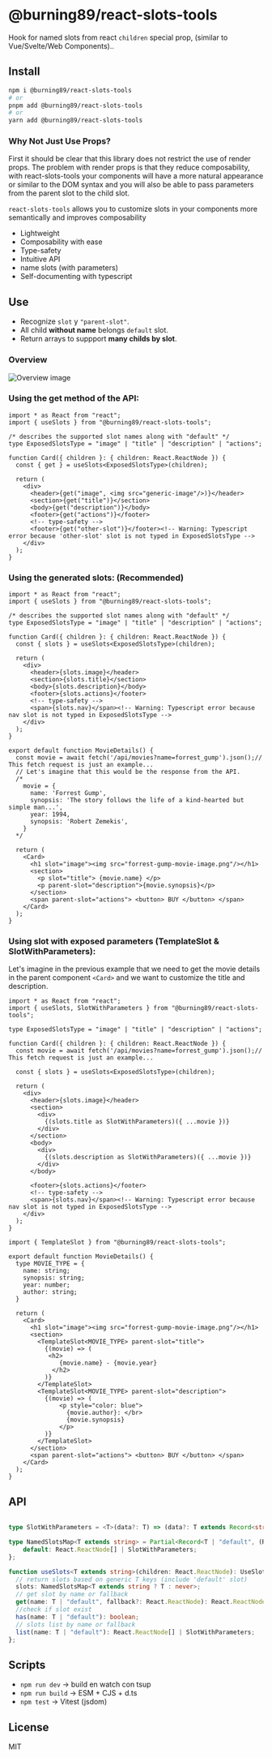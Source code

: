 # @burning89/react-slots-tools

Hook for named slots from react `children` special prop, (similar to Vue/Svelte/Web Components)..

## Install

```bash
npm i @burning89/react-slots-tools
# or
pnpm add @burning89/react-slots-tools
# or
yarn add @burning89/react-slots-tools
```

### Why Not Just Use Props?

First it should be clear that this library does not restrict the use of render props. The problem with render
props is that they reduce composability, with react-slots-tools your components will have a more natural appearance
or similar to the DOM syntax and you will also be able to pass parameters from the parent slot to the child slot.

`react-slots-tools` allows you to customize slots in your components more semantically and improves composability

- Lightweight
- Composability with ease
- Type-safety
- Intuitive API
- name slots (with parameters)
- Self-documenting with typescript

## Use

- Recognize `slot` y `"parent-slot"`.
- All child **without name** belongs `default` slot.
- Return arrays to suppport **many childs by slot**.

### Overview

![Overview image](.github/overview.png)

### Using the get method of the API:

```tsx
import * as React from "react";
import { useSlots } from "@burning89/react-slots-tools";

/* describes the supported slot names along with "default" */
type ExposedSlotsType = "image" | "title" | "description" | "actions";

function Card({ children }: { children: React.ReactNode }) {
  const { get } = useSlots<ExposedSlotsType>(children);

  return (
    <div>
      <header>{get("image", <img src="generic-image"/>)}</header>
      <section>{get("title")}</section>
      <body>{get("description")}</body>
      <footer>{get("actions")}</footer>
      <!-- type-safety -->
      <footer>{get("other-slot")}</footer><!-- Warning: Typescript error because 'other-slot' slot is not typed in ExposedSlotsType -->
    </div>
  );
}
```

### Using the generated slots: (Recommended)

```tsx
import * as React from "react";
import { useSlots } from "@burning89/react-slots-tools";

/* describes the supported slot names along with "default" */
type ExposedSlotsType = "image" | "title" | "description" | "actions";

function Card({ children }: { children: React.ReactNode }) {
  const { slots } = useSlots<ExposedSlotsType>(children);

  return (
    <div>
      <header>{slots.image}</header>
      <section>{slots.title}</section>
      <body>{slots.description}</body>
      <footer>{slots.actions}</footer>
      <!-- type-safety -->
      <span>{slots.nav}</span><!-- Warning: Typescript error because nav slot is not typed in ExposedSlotsType -->
    </div>
  );
}

export default function MovieDetails() {
  const movie = await fetch('/api/movies?name=forrest_gump').json();// This fetch request is just an example...
  // Let's imagine that this would be the response from the API.
  /*
    movie = {
      name: 'Forrest Gump',
      synopsis: 'The story follows the life of a kind-hearted but simple man...',
      year: 1994,
      synopsis: 'Robert Zemekis',
    }
  */

  return (
    <Card>
      <h1 slot="image"><img src="forrest-gump-movie-image.png"/></h1>
      <section>
        <p slot="title"> {movie.name} </p>
        <p parent-slot="description">{movie.synopsis}</p>
      </section>
      <span parent-slot="actions"> <button> BUY </button> </span>
    </Card>
  );
}
```

### Using slot with exposed parameters (TemplateSlot & SlotWithParameters):

Let's imagine in the previous example that we need to get the movie details in the parent component `<Card>`
and we want to customize the title and description.

```tsx
import * as React from "react";
import { useSlots, SlotWithParameters } from "@burning89/react-slots-tools";

type ExposedSlotsType = "image" | "title" | "description" | "actions";

function Card({ children }: { children: React.ReactNode }) {
  const movie = await fetch('/api/movies?name=forrest_gump').json();// This fetch request is just an example...

  const { slots } = useSlots<ExposedSlotsType>(children);

  return (
    <div>
      <header>{slots.image}</header>
      <section>
        <div>
          {(slots.title as SlotWithParameters)({ ...movie })}
        </div>
      </section>
      <body>
        <div>
          {(slots.description as SlotWithParameters)({ ...movie })}
        </div>
      </body>

      <footer>{slots.actions}</footer>
      <!-- type-safety -->
      <span>{slots.nav}</span><!-- Warning: Typescript error because nav slot is not typed in ExposedSlotsType -->
    </div>
  );
}

import { TemplateSlot } from "@burning89/react-slots-tools";

export default function MovieDetails() {
  type MOVIE_TYPE = {
    name: string;
    synopsis: string;
    year: number;
    author: string;
  }

  return (
    <Card>
      <h1 slot="image"><img src="forrest-gump-movie-image.png"/></h1>
      <section>
        <TemplateSlot<MOVIE_TYPE> parent-slot="title">
          {(movie) => (
           <h2>
              {movie.name} - {movie.year}
            </h2>
          )}
        </TemplateSlot>
        <TemplateSlot<MOVIE_TYPE> parent-slot="description">
          {(movie) => (
              <p style="color: blue">
                {movie.author}: </br>
                {movie.synopsis}
              </p>
          )}
        </TemplateSlot>
      </section>
      <span parent-slot="actions"> <button> BUY </button> </span>
    </Card>
  );
}
```

## API

```ts

type SlotWithParameters = <T>(data?: T) => (data?: T extends Record<string, any> ? T : any) => React.ReactNode;

type NamedSlotsMap<T extends string> = Partial<Record<T | "default", (React.ReactNode[] | SlotWithParameters)>> & {
    default: React.ReactNode[] | SlotWithParameters;
};

function useSlots<T extends string>(children: React.ReactNode): UseSlotsResult<T> {
  // return slots based on generic T keys (include 'default' slot)
  slots: NamedSlotsMap<T extends string ? T : never>;
  // get slot by name or fallback
  get(name: T | "default", fallback?: React.ReactNode): React.ReactNode;
  //check if slot exist
  has(name: T | "default"): boolean;
  // slots list by name or fallback
  list(name: T | "default"): React.ReactNode[] | SlotWithParameters;
};
```

## Scripts

- `npm run dev` → build en watch con tsup
- `npm run build` → ESM + CJS + d.ts
- `npm test` → Vitest (jsdom)

## License

MIT
